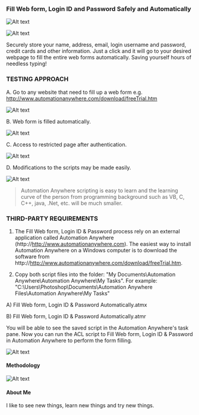 ### Fill Web form, Login ID and Password Safely and Automatically ###

![Alt text](http://173.0.133.251/images/GitHub/speeddial.jpg "Speed Dial")

![Alt text](http://173.0.133.251/images/GitHub/web-form-filler.jpg "Fill Web form, Login ID and Password Safely and Automatically")

Securely store your name, address, email, login username and password, credit cards and other information.  Just a click and it will go to your desired webpage to fill the entire web forms automatically.  Saving yourself hours of needless typing!



### TESTING APPROACH ###


A.  Go to any website that need to fill up a web form e.g. http://www.automationanywhere.com/download/freeTrial.htm

![Alt text](http://173.0.133.251/images/GitHub/webform.jpg "Website to fill form")


B.  Web form is filled automatically.

![Alt text](http://173.0.133.251/images/GitHub/formfilled.jpg "Web form is filled automatically")


C.  Access to restricted page after authentication.

![Alt text](http://173.0.133.251/images/GitHub/successformfill.jpg "Access to authenticated page")


D.  Modifications to the scripts may be made easily.

![Alt text](http://173.0.133.251/images/GitHub/FillWebFormScript.jpg "Modifications to the scripts")

<blockquote>Automation Anywhere scripting is easy to learn and the learning curve of the person from programming background such as VB, C, C++, java, .Net, etc. will be much smaller.</blockquote>



### THIRD-PARTY REQUIREMENTS ###

1.  The Fill Web form, Login ID & Password process rely on an external application called Automation Anywhere (http://http://www.automationanywhere.com).  The easiest way to install Automation Anywhere on a Windows computer is to download the software from http://http://www.automationanywhere.com/download/freeTrial.htm.

2.  Copy both script files into the folder: "My Documents\Automation Anywhere\Automation Anywhere\My Tasks".  For example: "C:\Users\Photoshop\Documents\Automation Anywhere Files\Automation Anywhere\My Tasks"

A)  Fill Web form, Login ID & Password Automatically.atmx
 
B)  Fill Web form, Login ID & Password Automatically.atmr

You will be able to see the saved script in the Automation Anywhere's task pane.  Now you can run the ACL script to Fill Web form, Login ID & Password in Automation Anywhere to perform the form filling.

![Alt text](http://173.0.133.251/images/GitHub/fillwebformtask.jpg "Saved task")



#### Methodology ####

![Alt text](http://173.0.133.251/images/GitHub/use-methodology.gif "How I Work")


#### About Me ####

I like to see new things, learn new things and try new things.
